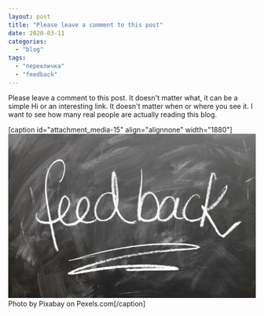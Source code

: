 ```yaml
---
layout: post
title: "Please leave a comment to this post"
date: 2020-03-11
categories: 
  - "blog"
tags: 
  - "перекличка"
  - "feedback"
---
```


Please leave a comment to this post. It doesn't matter what, it can be a simple Hi or an interesting link. It doesn't matter when or where you see it. I want to see how many real people are actually reading this blog.

\[caption id="attachment\_media-15" align="alignnone" width="1880"\]![close up of text](/assets/images/2020/03/pexels-photo-247708.jpeg) Photo by Pixabay on Pexels.com\[/caption\]
